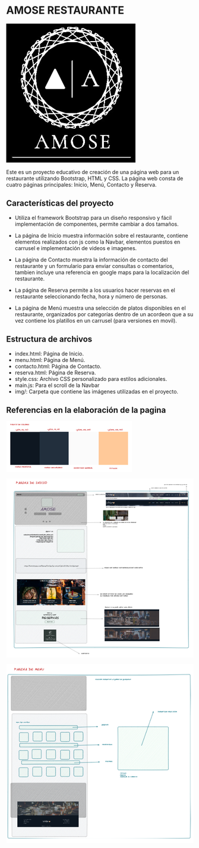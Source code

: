 # **AMOSE RESTAURANTE**

![Logo del restaurante](https://github.com/Orianig/Amose-restaurant/blob/b3bf64125bb146dcc64d660b42c92a479aff1df3/img/LogoPpal.jpg)

Este es un proyecto educativo de creación de una página web para un restaurante utilizando Bootstrap, HTML y CSS. La página web consta de cuatro páginas principales: Inicio, Menú, Contacto y Reserva.

## Características del proyecto

- Utiliza el framework Bootstrap para un diseño responsivo y fácil implementación de componentes, permite cambiar a dos tamaños.

- La página de Inicio muestra información sobre el restaurante, contiene elementos realizados con js como la Navbar, elementos puestos en carrusel e implementación de videos e imagenes.

- La página de Contacto muestra la información de contacto del restaurante y un formulario para enviar consultas o comentarios, tambien incluye una referencia en google maps para la localización del restaurante.

- La página de Reserva permite a los usuarios hacer reservas en el restaurante seleccionando fecha, hora y número de personas.

- La página de Menú muestra una selección de platos disponibles en el restaurante, organizados por categorías dentro de un acordeon que a su vez contiene los platillos en un carrusel (para versiones en movil).

## Estructura de archivos

- index.html: Página de Inicio.
- menu.html: Página de Menú.
- contacto.html: Página de Contacto.
- reserva.html: Página de Reserva.
- style.css: Archivo CSS personalizado para estilos adicionales.
- main.js: Para el scroll de la Navbar
- img/: Carpeta que contiene las imágenes utilizadas en el proyecto.

## Referencias en la elaboración de la pagina

![Paleta de colores](https://github.com/Orianig/Amose-restaurant/blob/b3bf64125bb146dcc64d660b42c92a479aff1df3/img/paleta-colores.PNG)

![Diseño de la pagina principal](https://github.com/Orianig/Amose-restaurant/blob/b3bf64125bb146dcc64d660b42c92a479aff1df3/img/proceso-creativo1.PNG)

![Diseño del menú](https://github.com/Orianig/Amose-restaurant/blob/b3bf64125bb146dcc64d660b42c92a479aff1df3/img/proceso-creativo2.PNG)
